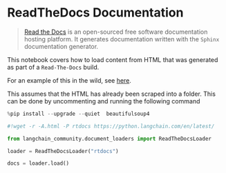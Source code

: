 # ReadTheDocs Documentation

>[Read the Docs](https://readthedocs.org/) is an open-sourced free software documentation hosting platform. It generates documentation written with the `Sphinx` documentation generator.

This notebook covers how to load content from HTML that was generated as part of a `Read-The-Docs` build.

For an example of this in the wild, see [here](https://github.com/langchain-ai/chat-langchain).

This assumes that the HTML has already been scraped into a folder. This can be done by uncommenting and running the following command


```python
%pip install --upgrade --quiet  beautifulsoup4
```


```python
#!wget -r -A.html -P rtdocs https://python.langchain.com/en/latest/
```


```python
from langchain_community.document_loaders import ReadTheDocsLoader
```


```python
loader = ReadTheDocsLoader("rtdocs")
```


```python
docs = loader.load()
```
